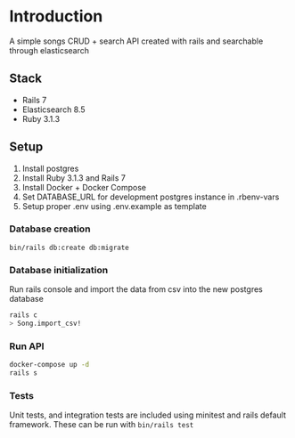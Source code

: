 # Introduction

A simple songs CRUD + search API created with rails and searchable through elasticsearch

## Stack

- Rails 7
- Elasticsearch 8.5
- Ruby 3.1.3

## Setup

1. Install postgres
2. Install Ruby 3.1.3 and Rails 7
3. Install Docker + Docker Compose
4. Set DATABASE_URL for development postgres instance in .rbenv-vars
5. Setup proper .env using .env.example as template

### Database creation

`bin/rails db:create db:migrate`

### Database initialization

Run rails console and import the data from csv into the new postgres database

```bash
rails c
> Song.import_csv!
```

### Run API

```bash
docker-compose up -d
rails s
```

### Tests

Unit tests, and integration tests are included using minitest and rails default framework.
These can be run with
`bin/rails test`
